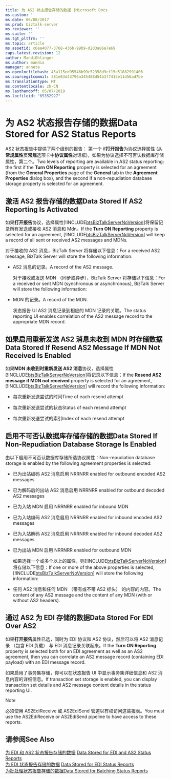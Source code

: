 ```yaml
---
title: 为 AS2 状态报告存储的数据 |Microsoft Docs
ms.custom: ''
ms.date: 06/08/2017
ms.prod: biztalk-server
ms.reviewer: ''
ms.suite: ''
ms.tgt_pltfrm: ''
ms.topic: article
ms.assetid: c6aa4077-3768-436b-99b9-d203a86a7e69
caps.latest.revision: 12
author: MandiOhlinger
ms.author: mandia
manager: anneta
ms.openlocfilehash: 45a115ed95546b99c52358d9cf15e51882991406
ms.sourcegitcommit: 381e83d43796a345488d54b3f7413e11d56ad7be
ms.translationtype: MT
ms.contentlocale: zh-CN
ms.lasthandoff: 05/07/2019
ms.locfileid: "65352927"
---
```

# <a name="data-stored-for-as2-status-reports"></a><span data-ttu-id="8124f-102">为 AS2 状态报告存储的数据</span><span class="sxs-lookup"><span data-stu-id="8124f-102">Data Stored for AS2 Status Reports</span></span>
<span data-ttu-id="8124f-103">AS2 状态报告中提供了两个级别的报告： 第一个 if**打开报告**为协议选择属性 (从**常规属性**页**常规**选项卡中**协议属性**对话框)，如果为协议选择不可否认数据库存储属性，第二个。</span><span class="sxs-lookup"><span data-stu-id="8124f-103">Two levels of reporting are available in AS2 status reporting: the first if the **Turn ON Reporting** property is selected for an agreement (from the **General Properties** page of the **General** tab in the **Agreement Properties** dialog box), and the second if a non-repudiation database storage property is selected for an agreement.</span></span>  
  
## <a name="data-stored-if-as2-reporting-is-activated"></a><span data-ttu-id="8124f-104">激活 AS2 报告存储的数据</span><span class="sxs-lookup"><span data-stu-id="8124f-104">Data Stored If AS2 Reporting Is Activated</span></span>  
 <span data-ttu-id="8124f-105">如果**打开报告**协议，选择属性[!INCLUDE[btsBizTalkServerNoVersion](../includes/btsbiztalkservernoversion-md.md)]将保留记录所有发送或接收 AS2 消息和 Mdn。</span><span class="sxs-lookup"><span data-stu-id="8124f-105">If the **Turn ON Reporting** property is selected for an agreement, [!INCLUDE[btsBizTalkServerNoVersion](../includes/btsbiztalkservernoversion-md.md)] will keep a record of all sent or received AS2 messages and MDNs.</span></span>  
  
 <span data-ttu-id="8124f-106">对于接收的 AS2 消息，BizTalk Server 将存储以下信息：</span><span class="sxs-lookup"><span data-stu-id="8124f-106">For a received AS2 message, BizTalk Server will store the following information:</span></span>  
  
- <span data-ttu-id="8124f-107">AS2 消息的记录。</span><span class="sxs-lookup"><span data-stu-id="8124f-107">A record of the AS2 message.</span></span>  
  
  <span data-ttu-id="8124f-108">对于接收或发送 MDN （同步或异步），BizTalk Server 将存储以下信息：</span><span class="sxs-lookup"><span data-stu-id="8124f-108">For a received or sent MDN (synchronous or asynchronous), BizTalk Server will store the following information:</span></span>  
  
- <span data-ttu-id="8124f-109">MDN 的记录。</span><span class="sxs-lookup"><span data-stu-id="8124f-109">A record of the MDN.</span></span>  
  
  <span data-ttu-id="8124f-110">状态报告 UI AS2 消息记录到相应的 MDN 记录的关联。</span><span class="sxs-lookup"><span data-stu-id="8124f-110">The status reporting UI enables correlation of the AS2 message record to the appropriate MDN record.</span></span>  
  
## <a name="data-stored-if-resend-as2-message-if-mdn-not-received-is-enabled"></a><span data-ttu-id="8124f-111">如果启用重新发送 AS2 消息未收到 MDN 时存储数据</span><span class="sxs-lookup"><span data-stu-id="8124f-111">Data Stored If Resend AS2 Message If MDN Not Received Is Enabled</span></span>  
 <span data-ttu-id="8124f-112">如果**MDN 未收到时重新发送 AS2 消息**协议，选择属性[!INCLUDE[btsBizTalkServerNoVersion](../includes/btsbiztalkservernoversion-md.md)]将记录以下信息：</span><span class="sxs-lookup"><span data-stu-id="8124f-112">If the **Resend AS2 message if MDN not received** property is selected for an agreement, [!INCLUDE[btsBizTalkServerNoVersion](../includes/btsbiztalkservernoversion-md.md)] will record the following information:</span></span>  
  
-   <span data-ttu-id="8124f-113">每次重新发送尝试的时间</span><span class="sxs-lookup"><span data-stu-id="8124f-113">Time of each resend attempt</span></span>  
  
-   <span data-ttu-id="8124f-114">每次重新发送尝试的状态</span><span class="sxs-lookup"><span data-stu-id="8124f-114">Status of each resend attempt</span></span>  
  
-   <span data-ttu-id="8124f-115">每次重新发送尝试的索引</span><span class="sxs-lookup"><span data-stu-id="8124f-115">Index of each resend attempt</span></span>  
  
## <a name="data-stored-if-non-repudiation-database-storage-is-enabled"></a><span data-ttu-id="8124f-116">启用不可否认数据库存储存储的数据</span><span class="sxs-lookup"><span data-stu-id="8124f-116">Data Stored If Non-Repudiation Database Storage Is Enabled</span></span>  
 <span data-ttu-id="8124f-117">由以下启用不可否认数据库存储所选协议属性：</span><span class="sxs-lookup"><span data-stu-id="8124f-117">Non-repudiation database storage is enabled by the following agreement properties is selected:</span></span>  
  
- <span data-ttu-id="8124f-118">已为出站编码 AS2 消息启用 NRR</span><span class="sxs-lookup"><span data-stu-id="8124f-118">NRR enabled for outbound encoded AS2 messages</span></span>  
  
- <span data-ttu-id="8124f-119">已为解码后的出站 AS2 消息启用 NRR</span><span class="sxs-lookup"><span data-stu-id="8124f-119">NRR enabled for outbound decoded AS2 messages</span></span>  
  
- <span data-ttu-id="8124f-120">已为入站 MDN 启用 NRR</span><span class="sxs-lookup"><span data-stu-id="8124f-120">NRR enabled for inbound MDN</span></span>  
  
- <span data-ttu-id="8124f-121">已为入站编码 AS2 消息启用 NRR</span><span class="sxs-lookup"><span data-stu-id="8124f-121">NRR enabled for inbound encoded AS2 messages</span></span>  
  
- <span data-ttu-id="8124f-122">已为入站解码 AS2 消息启用 NRR</span><span class="sxs-lookup"><span data-stu-id="8124f-122">NRR enabled for inbound decoded AS2 messages</span></span>  
  
- <span data-ttu-id="8124f-123">已为出站 MDN 启用 NRR</span><span class="sxs-lookup"><span data-stu-id="8124f-123">NRR enabled for outbound MDN</span></span>  
  
  <span data-ttu-id="8124f-124">如果选择一个或多个以上的属性，则[!INCLUDE[btsBizTalkServerNoVersion](../includes/btsbiztalkservernoversion-md.md)]将存储以下信息：</span><span class="sxs-lookup"><span data-stu-id="8124f-124">If one or more of the above properties is selected, [!INCLUDE[btsBizTalkServerNoVersion](../includes/btsbiztalkservernoversion-md.md)] will store the following information:</span></span>  
  
- <span data-ttu-id="8124f-125">任何 AS2 消息和任何 MDN （带有或不带 AS2 标头） 的内容的内容。</span><span class="sxs-lookup"><span data-stu-id="8124f-125">The content of any AS2 message and the content of any MDN (with or without AS2 headers).</span></span>  
  
## <a name="data-stored-for-edi-over-as2"></a><span data-ttu-id="8124f-126">通过 AS2 为 EDI 存储的数据</span><span class="sxs-lookup"><span data-stu-id="8124f-126">Data Stored For EDI Over AS2</span></span>  
 <span data-ttu-id="8124f-127">如果**打开报告**属性已选，同时为 EDI 协议和 AS2 协议，然后可以将 AS2 消息记录 （包含 EDI 负载） 与 EDI 消息记录关联起来。</span><span class="sxs-lookup"><span data-stu-id="8124f-127">If the **Turn ON Reporting** property is selected both for an EDI agreement as well as an AS2 agreement, then you can correlate an AS2 message record (containing EDI payload) with an EDI message record.</span></span>  
  
 <span data-ttu-id="8124f-128">如果启用了事务集存储，你可以在状态报告 UI 中显示事务集详细信息和 AS2 消息内容的详细信息。</span><span class="sxs-lookup"><span data-stu-id="8124f-128">If transaction set storage is enabled, you can display transaction set details and AS2 message content details in the status reporting UI.</span></span>  
  
> [!NOTE]
>  <span data-ttu-id="8124f-129">必须使用 AS2EdiReceive 或 AS2EdiSend 管道以有权访问这些报表。</span><span class="sxs-lookup"><span data-stu-id="8124f-129">You must use the AS2EdiReceive or AS2EdiSend pipeline to have access to these reports.</span></span>  
  
## <a name="see-also"></a><span data-ttu-id="8124f-130">请参阅</span><span class="sxs-lookup"><span data-stu-id="8124f-130">See Also</span></span>  
 <span data-ttu-id="8124f-131">[为 EDI 和 AS2 状态报告存储的数据](../core/data-stored-for-edi-and-as2-status-reports.md) </span><span class="sxs-lookup"><span data-stu-id="8124f-131">[Data Stored for EDI and AS2 Status Reports](../core/data-stored-for-edi-and-as2-status-reports.md) </span></span>  
 <span data-ttu-id="8124f-132">[为 EDI 状态报告存储的数据](../core/data-stored-for-edi-status-reports.md) </span><span class="sxs-lookup"><span data-stu-id="8124f-132">[Data Stored for EDI Status Reports](../core/data-stored-for-edi-status-reports.md) </span></span>  
 [<span data-ttu-id="8124f-133">为批处理状态报告存储的数据</span><span class="sxs-lookup"><span data-stu-id="8124f-133">Data Stored for Batching Status Reports</span></span>](../core/data-stored-for-batching-status-reports.md)